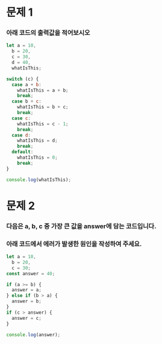 # 문제 1

### 아래 코드의 출력값을 적어보시오

```javascript
let a = 10,
  b = 20,
  c = 30,
  d = 40,
  whatIsThis;

switch (c) {
  case a + b:
    whatIsThis = a + b;
    break;
  case b + c:
    whatIsThis = b + c;
    break;
  case c:
    whatIsThis = c - 1;
    break;
  case d:
    whatIsThis = d;
    break;
  default:
    whatIsThis = 0;
    break;
}

console.log(whatIsThis);
```

# 문제 2

### 다음은 a, b, c 중 가장 큰 값을 answer에 담는 코드입니다.

### 아래 코드에서 에러가 발생한 원인을 작성하여 주세요.

```javascript
let a = 10,
  b = 20,
  c = 30;
const answer = 40;

if (a >= b) {
  answer = a;
} else if (b > a) {
  answer = b;
}
if (c > answer) {
  answer = c;
}

console.log(answer);
```
